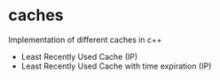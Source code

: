 # caches

Implementation of different caches in c++

- Least Recently Used Cache (IP)
- Least Recently Used Cache with time expiration (IP)
